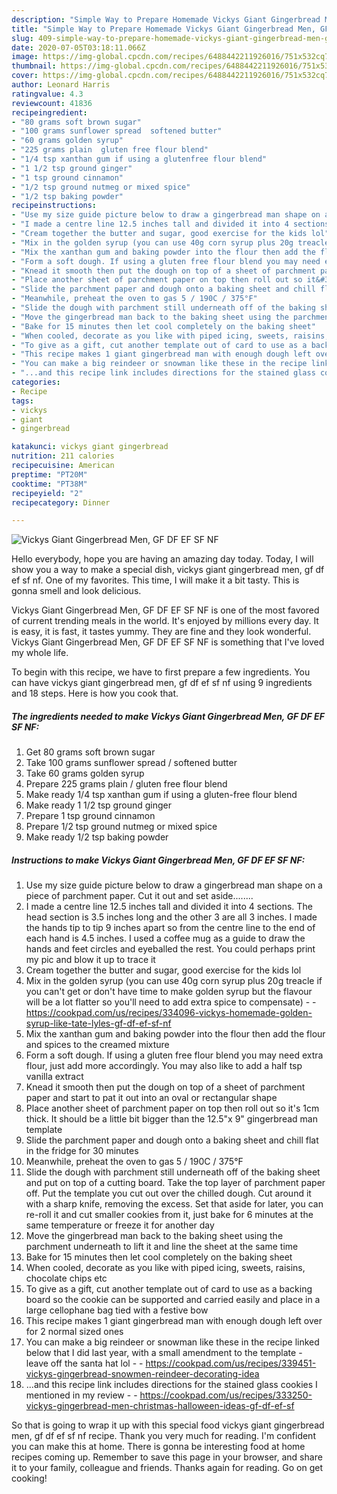 ```yaml
---
description: "Simple Way to Prepare Homemade Vickys Giant Gingerbread Men, GF DF EF SF NF"
title: "Simple Way to Prepare Homemade Vickys Giant Gingerbread Men, GF DF EF SF NF"
slug: 409-simple-way-to-prepare-homemade-vickys-giant-gingerbread-men-gf-df-ef-sf-nf
date: 2020-07-05T03:18:11.066Z
image: https://img-global.cpcdn.com/recipes/6488442211926016/751x532cq70/vickys-giant-gingerbread-men-gf-df-ef-sf-nf-recipe-main-photo.jpg
thumbnail: https://img-global.cpcdn.com/recipes/6488442211926016/751x532cq70/vickys-giant-gingerbread-men-gf-df-ef-sf-nf-recipe-main-photo.jpg
cover: https://img-global.cpcdn.com/recipes/6488442211926016/751x532cq70/vickys-giant-gingerbread-men-gf-df-ef-sf-nf-recipe-main-photo.jpg
author: Leonard Harris
ratingvalue: 4.3
reviewcount: 41836
recipeingredient:
- "80 grams soft brown sugar"
- "100 grams sunflower spread  softened butter"
- "60 grams golden syrup"
- "225 grams plain  gluten free flour blend"
- "1/4 tsp xanthan gum if using a glutenfree flour blend"
- "1 1/2 tsp ground ginger"
- "1 tsp ground cinnamon"
- "1/2 tsp ground nutmeg or mixed spice"
- "1/2 tsp baking powder"
recipeinstructions:
- "Use my size guide picture below to draw a gingerbread man shape on a piece of parchment paper. Cut it out and set aside........"
- "I made a centre line 12.5 inches tall and divided it into 4 sections. The head section is 3.5 inches long and the other 3 are all 3 inches. I made the hands tip to tip 9 inches apart so from the centre line to the end of each hand is 4.5 inches. I used a coffee mug as a guide to draw the hands and feet circles and eyeballed the rest. You could perhaps print my pic and blow it up to trace it"
- "Cream together the butter and sugar, good exercise for the kids lol"
- "Mix in the golden syrup (you can use 40g corn syrup plus 20g treacle if you can&#39;t get or don&#39;t have time to make golden syrup but the flavour will be a lot flatter so you&#39;ll need to add extra spice to compensate)  https://cookpad.com/us/recipes/334096-vickys-homemade-golden-syrup-like-tate-lyles-gf-df-ef-sf-nf"
- "Mix the xanthan gum and baking powder into the flour then add the flour and spices to the creamed mixture"
- "Form a soft dough. If using a gluten free flour blend you may need extra flour, just add more accordingly. You may also like to add a half tsp vanilla extract"
- "Knead it smooth then put the dough on top of a sheet of parchment paper and start to pat it out into an oval or rectangular shape"
- "Place another sheet of parchment paper on top then roll out so it&#39;s 1cm thick. It should be a little bit bigger than the 12.5&#34;x 9&#34; gingerbread man template"
- "Slide the parchment paper and dough onto a baking sheet and chill flat in the fridge for 30 minutes"
- "Meanwhile, preheat the oven to gas 5 / 190C / 375°F"
- "Slide the dough with parchment still underneath off of the baking sheet and put on top of a cutting board. Take the top layer of parchment paper off. Put the template you cut out over the chilled dough. Cut around it with a sharp knife, removing the excess. Set that aside for later, you can re-roll it and cut smaller cookies from it, just bake for 6 minutes at the same temperature or freeze it for another day"
- "Move the gingerbread man back to the baking sheet using the parchment underneath to lift it and line the sheet at the same time"
- "Bake for 15 minutes then let cool completely on the baking sheet"
- "When cooled, decorate as you like with piped icing, sweets, raisins, chocolate chips etc"
- "To give as a gift, cut another template out of card to use as a backing board so the cookie can be supported and carried easily and place in a large cellophane bag tied with a festive bow"
- "This recipe makes 1 giant gingerbread man with enough dough left over for 2 normal sized ones"
- "You can make a big reindeer or snowman like these in the recipe linked below that I did last year, with a small amendment to the template - leave off the santa hat lol  https://cookpad.com/us/recipes/339451-vickys-gingerbread-snowmen-reindeer-decorating-idea"
- "...and this recipe link includes directions for the stained glass cookies I mentioned in my review  https://cookpad.com/us/recipes/333250-vickys-gingerbread-men-christmas-halloween-ideas-gf-df-ef-sf"
categories:
- Recipe
tags:
- vickys
- giant
- gingerbread

katakunci: vickys giant gingerbread 
nutrition: 211 calories
recipecuisine: American
preptime: "PT20M"
cooktime: "PT38M"
recipeyield: "2"
recipecategory: Dinner

---
```



![Vickys Giant Gingerbread Men, GF DF EF SF NF](https://img-global.cpcdn.com/recipes/6488442211926016/751x532cq70/vickys-giant-gingerbread-men-gf-df-ef-sf-nf-recipe-main-photo.jpg)

Hello everybody, hope you are having an amazing day today. Today, I will show you a way to make a special dish, vickys giant gingerbread men, gf df ef sf nf. One of my favorites. This time, I will make it a bit tasty. This is gonna smell and look delicious.



Vickys Giant Gingerbread Men, GF DF EF SF NF is one of the most favored of current trending meals in the world. It's enjoyed by millions every day. It is easy, it is fast, it tastes yummy. They are fine and they look wonderful. Vickys Giant Gingerbread Men, GF DF EF SF NF is something that I've loved my whole life.


To begin with this recipe, we have to first prepare a few ingredients. You can have vickys giant gingerbread men, gf df ef sf nf using 9 ingredients and 18 steps. Here is how you cook that.

<!--inarticleads1-->

##### The ingredients needed to make Vickys Giant Gingerbread Men, GF DF EF SF NF:

1. Get 80 grams soft brown sugar
1. Take 100 grams sunflower spread / softened butter
1. Take 60 grams golden syrup
1. Prepare 225 grams plain / gluten free flour blend
1. Make ready 1/4 tsp xanthan gum if using a gluten-free flour blend
1. Make ready 1 1/2 tsp ground ginger
1. Prepare 1 tsp ground cinnamon
1. Prepare 1/2 tsp ground nutmeg or mixed spice
1. Make ready 1/2 tsp baking powder




<!--inarticleads2-->

##### Instructions to make Vickys Giant Gingerbread Men, GF DF EF SF NF:

1. Use my size guide picture below to draw a gingerbread man shape on a piece of parchment paper. Cut it out and set aside........
1. I made a centre line 12.5 inches tall and divided it into 4 sections. The head section is 3.5 inches long and the other 3 are all 3 inches. I made the hands tip to tip 9 inches apart so from the centre line to the end of each hand is 4.5 inches. I used a coffee mug as a guide to draw the hands and feet circles and eyeballed the rest. You could perhaps print my pic and blow it up to trace it
1. Cream together the butter and sugar, good exercise for the kids lol
1. Mix in the golden syrup (you can use 40g corn syrup plus 20g treacle if you can&#39;t get or don&#39;t have time to make golden syrup but the flavour will be a lot flatter so you&#39;ll need to add extra spice to compensate) -  - https://cookpad.com/us/recipes/334096-vickys-homemade-golden-syrup-like-tate-lyles-gf-df-ef-sf-nf
1. Mix the xanthan gum and baking powder into the flour then add the flour and spices to the creamed mixture
1. Form a soft dough. If using a gluten free flour blend you may need extra flour, just add more accordingly. You may also like to add a half tsp vanilla extract
1. Knead it smooth then put the dough on top of a sheet of parchment paper and start to pat it out into an oval or rectangular shape
1. Place another sheet of parchment paper on top then roll out so it&#39;s 1cm thick. It should be a little bit bigger than the 12.5&#34;x 9&#34; gingerbread man template
1. Slide the parchment paper and dough onto a baking sheet and chill flat in the fridge for 30 minutes
1. Meanwhile, preheat the oven to gas 5 / 190C / 375°F
1. Slide the dough with parchment still underneath off of the baking sheet and put on top of a cutting board. Take the top layer of parchment paper off. Put the template you cut out over the chilled dough. Cut around it with a sharp knife, removing the excess. Set that aside for later, you can re-roll it and cut smaller cookies from it, just bake for 6 minutes at the same temperature or freeze it for another day
1. Move the gingerbread man back to the baking sheet using the parchment underneath to lift it and line the sheet at the same time
1. Bake for 15 minutes then let cool completely on the baking sheet
1. When cooled, decorate as you like with piped icing, sweets, raisins, chocolate chips etc
1. To give as a gift, cut another template out of card to use as a backing board so the cookie can be supported and carried easily and place in a large cellophane bag tied with a festive bow
1. This recipe makes 1 giant gingerbread man with enough dough left over for 2 normal sized ones
1. You can make a big reindeer or snowman like these in the recipe linked below that I did last year, with a small amendment to the template - leave off the santa hat lol -  - https://cookpad.com/us/recipes/339451-vickys-gingerbread-snowmen-reindeer-decorating-idea
1. ...and this recipe link includes directions for the stained glass cookies I mentioned in my review -  - https://cookpad.com/us/recipes/333250-vickys-gingerbread-men-christmas-halloween-ideas-gf-df-ef-sf




So that is going to wrap it up with this special food vickys giant gingerbread men, gf df ef sf nf recipe. Thank you very much for reading. I'm confident you can make this at home. There is gonna be interesting food at home recipes coming up. Remember to save this page in your browser, and share it to your family, colleague and friends. Thanks again for reading. Go on get cooking!

